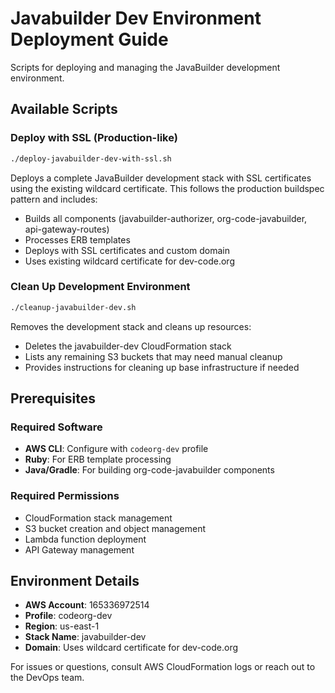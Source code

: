 # Javabuilder Dev Environment Deployment Guide

Scripts for deploying and managing the JavaBuilder development environment.

## Available Scripts

### Deploy with SSL (Production-like)
```bash
./deploy-javabuilder-dev-with-ssl.sh
```
Deploys a complete JavaBuilder development stack with SSL certificates using the existing wildcard certificate. This follows the production buildspec pattern and includes:
- Builds all components (javabuilder-authorizer, org-code-javabuilder, api-gateway-routes)
- Processes ERB templates
- Deploys with SSL certificates and custom domain
- Uses existing wildcard certificate for dev-code.org

### Clean Up Development Environment
```bash
./cleanup-javabuilder-dev.sh
```
Removes the development stack and cleans up resources:
- Deletes the javabuilder-dev CloudFormation stack
- Lists any remaining S3 buckets that may need manual cleanup
- Provides instructions for cleaning up base infrastructure if needed

## Prerequisites

### Required Software
- **AWS CLI**: Configure with `codeorg-dev` profile
- **Ruby**: For ERB template processing
- **Java/Gradle**: For building org-code-javabuilder components

### Required Permissions
- CloudFormation stack management
- S3 bucket creation and object management
- Lambda function deployment
- API Gateway management

## Environment Details

- **AWS Account**: 165336972514
- **Profile**: codeorg-dev
- **Region**: us-east-1
- **Stack Name**: javabuilder-dev
- **Domain**: Uses wildcard certificate for dev-code.org

For issues or questions, consult AWS CloudFormation logs or reach out to the DevOps team.

